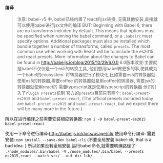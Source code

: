 #### 编译
> 注意: babel-v5 中, babel已经内置了react的jsx转换, 无需其他安装,直接就可以使用babel进行jsx文件的编译
> BUT:
> Beginning with Babel 6, there are no transforms included by default. 
> This means that options must be specified when running the babel command, 
> or a `.babelrc` must specify options. 
> Additional packages must also be installed which bundle together a number of transforms, 
> called `presets`. 
> The most common use when working with React will be to include the es2015 and react presets. 
> More information about the changes to Babel can be found in http://babeljs.io/blog/2015/10/29/6.0.0
> 6.0版本改变:主要就是babel不仅仅是一个es5的转换工具, 他们想用babel做更多的事,使其成为一个babel的ecosystem.
> 将转换器进行了模块化,比如需要es5的转换器就使用es5的转换器,需要coffee 的转换器就是用coffee的转换器, 需要jsx的转换器就使用react的
> 需要typescript就是使用typescript的转换器
> 他们引入了`Plugin Presets`机制
> 官方的`presets`目前只有两个: `babel-preset-es2015` and `babel-preset-react`,
> (The official presets included today are `babel-preset-es2015` and `babel-preset-react`, but we expect there will be many more in the future.)

所以在进行编译之前需要安装相应转换器:
`npm i -D babel-preset-es2015 babel-preset-react`

使用一下命令进行编译:http://babeljs.io/docs/usage/cli/
使用命令行编译: 需要安装: `npm install --save-dev babel-cli`
(不要全局安装 babel-cli, that is a bad idea. )
所以如果没有全局安装,运行babel命令,就需要明确路径了: `./node_modules/.bin/babel -V`
`./node_modules/.bin/babel --presets es2015,react --watch src/ --out-dir lib/`
